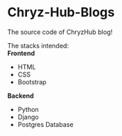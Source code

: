 # Chryz-Hub-Blogs
The source code of ChryzHub blog!

The stacks intended:</br>
<b>Frontend</b>
- HTML 
- CSS 
- Bootstrap 

<b>Backend</b>
- Python
- Django
- Postgres Database 
